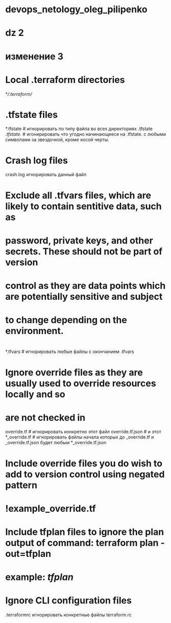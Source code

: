 # devops_netology_oleg_pilipenko
# dz 2
# изменение 3

# Local .terraform directories
**/.terraform/*

# .tfstate files
*.tfstate # игнорировать по типу файла во всех директориях .tfstate
*.tfstate.* # игонирировать что угодно начинающееся на .tfstate. с любыми символами за звездочкой, кроме косой черты.

# Crash log files
crash.log игнорировать данный файл

# Exclude all .tfvars files, which are likely to contain sentitive data, such as
# password, private keys, and other secrets. These should not be part of version
# control as they are data points which are potentially sensitive and subject
# to change depending on the environment.
#
*.tfvars # игнорировать любые файлы с окончанием .tfvars

# Ignore override files as they are usually used to override resources locally and so
# are not checked in
override.tf # игнорировать конкретно этот файл
override.tf.json # и этот
*_override.tf # игнорировать файлы начала которых до _override.tf и _override.tf.json будет любым
*_override.tf.json

# Include override files you do wish to add to version control using negated pattern
#
# !example_override.tf

# Include tfplan files to ignore the plan output of command: terraform plan -out=tfplan
# example: *tfplan*

# Ignore CLI configuration files
.terraformrc игнорировать конкретные файлы
terraform.rc

